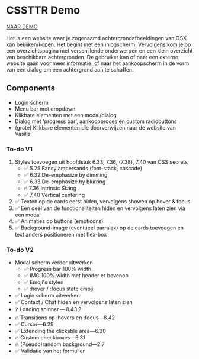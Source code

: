 # CSSTTR Demo

[NAAR DEMO](https://jamalvr.github.io/cssttr/)

Het is een website waar je zogenaamd achtergrondafbeeldingen van OSX kan bekijken/kopen. Het begint met een inlogscherm. Vervolgens kom je op een overzichtspagina met verschillende onderwerpen en een klein overzicht van beschikbare achtergronden. De gebruiker kan of naar een externe website gaan voor meer informatie, of naar het aankoopscherm in de vorm van een dialog om een achtergrond aan te schaffen.

## Components

- Login scherm
- Menu bar met dropdown
- Klikbare elementen met een modal/dialog
- Dialog met 'progress bar', aankoopproces en custom radiobuttons 
- (grote) Klikbare elementen die doorverwijzen naar de website van Vasilis

### To-do V1

1. Styles toevoegen uit hoofdstuk 6.33, 7.36, (7.38), 7.40 van CSS secrets
    - ✅ 5.25 Fancy ampersands (font-stack, cascade)
    - ✅ 6.32 De-emphasize by dimming
    - ✅ 6.33 De-emphasize by blurring
    - :fire: 7.36 Intrinsic Sizing
    - ✅ 7.40 Vertical centering
2. ✅ Texten op de cards eerst hiden, vervolgens showen op hover & focus
3. ✅ Een deel van de functionaliteiten hiden en vervolgens laten zien via een modal
4. ✅ Animaties op buttons (emoticons)
5. ✅ Background-image (eventueel parralax) op de cards toevoegen en text anders positioneren met flex-box

### To-do V2

- Modal scherm verder uitwerken
    - ✅ Progress bar 100% width
    - ✅ IMG 100% width met header er bovenop
    - ✅ Emoji's stylen
    - ✅ :hover / :focus state emoji
- ✅ Login scherm uitwerken
- ✅ Contact / Chat hiden en vervolgens laten zien
- ❓ Loading spinner — 8.43 ?
- 🔥 Transitions op :hovers en :focus—8.42
- ✅ Cursor—6.29
- ✅ Extending the clickable area—6.30
- 🔥 Custom checkboxes—6.31
- 🔥 (Pseudo)random background—2.7
- ✅ Validatie van het formulier